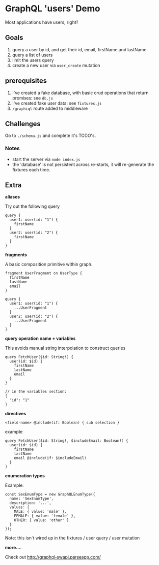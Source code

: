 # GraphQL 'users' Demo

Most applications have users, right?

## Goals

1. query a user by id, and get their id, email, firstName and lastName
2. query a list of users
3. limit the users query
4. create a new user via `user_create` mutation

## prerequisites

1. I've created a fake database, with basic crud operations that return promises: see `db.js`
2. I've created fake user data: see `fixtures.js`
3. `/graphiql` route added to middleware

## Challenges

Go to `./schema.js` and complete it's TODO's.

### Notes

- start the server via `node index.js`
- the 'database' is not persistent across re-starts, it will re-generate the fixtures each time.

## Extra

__aliases__

Try out the following query

```
query {
  user1: user(id: "1") {
    firstName
  }
  user2: user(id: "2") {
    firstName
  }
}
```

__fragments__

A basic composition primitive within graph.

```
fragment UserFragment on UserType {
  firstName
  lastName
  email
}

query {
  user1: user(id: "1") {
    ...UserFragment
  }
  user2: user(id: "2") {
    ...UserFragment
  }
}
```

__query operation name + variables__

This avoids manual string interpolation to construct queries

```
query FetchUser($id: String!) {
  user(id: $id) {
    firstName
    lastName
    email
  }
}

// in the variables section:
{
  "id": "1"
}
```

__directives__

`<field-name> @include(if: Boolean) { sub selection }`

example:

```
query FetchUser($id: String!, $includeEmail: Boolean!) {
  user(id: $id) {
    firstName
    lastName
    email @include(if: $includeEmail)
  }
}
```

__enumeration types__

Example:

```
const SexEnumType = new GraphQLEnumType({
  name: 'SexEnumType',
  description: '...',
  values: {
    MALE: { value: 'male' },
    FEMALE: { value: 'female' },
    OTHER: { value: 'other' }
  }
});
```

Note: this isn't wired up in the fixtures / user query / user mutation

__more....__

Check out http://graphql-swapi.parseapp.com/

